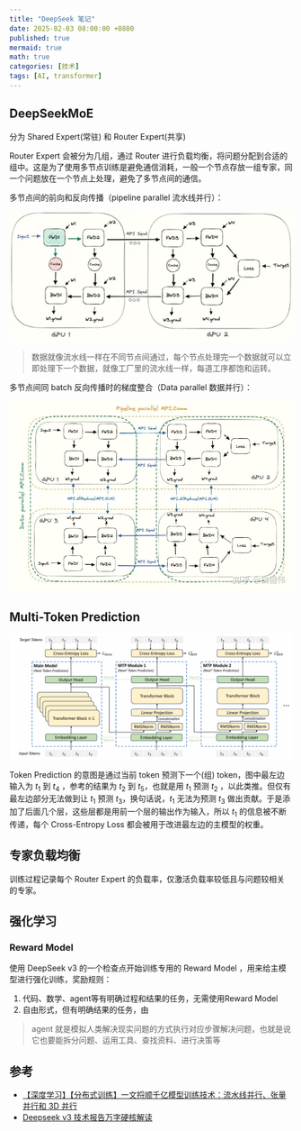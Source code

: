 ```yaml
---
title: "DeepSeek 笔记"
date: 2025-02-03 08:00:00 +0800
published: true
mermaid: true
math: true
categories: [技术]
tags: [AI, transformer]
---
```


## DeepSeekMoE

分为 Shared Expert(常驻) 和 Router Expert(共享)

Router Expert 会被分为几组，通过 Router 进行负载均衡，将问题分配到合适的组中。这是为了使用多节点训练是避免通信消耗，一般一个节点存放一组专家，同一个问题放在一个节点上处理，避免了多节点间的通信。

多节点间的前向和反向传播（pipeline parallel 流水线并行）：

![alt text](/assets/img/2025-02-03-deepseek/v2-20bf8bdded50d48b114381783a43de76_b.webp)

> 数据就像流水线一样在不同节点间通过，每个节点处理完一个数据就可以立即处理下一个数据，就像工厂里的流水线一样，每道工序都饱和运转。

多节点间同 batch 反向传播时的梯度整合（Data parallel 数据并行）：

![alt text](/assets/img/2025-02-03-deepseek/parallel.png)

## Multi-Token Prediction

![alt text](/assets/img/2025-02-03-deepseek/image.png)

Token Prediction 的意图是通过当前 token 预测下一个(组) token，图中最左边输入为 $t_1$ 到 $t_4$ ，参考的结果为 $t_2$ 到 $t_5$，也就是用 $t_1$ 预测 $t_2$ ，以此类推。但仅有最左边部分无法做到让 $t_1$ 预测 $t_3$，换句话说，$t_1$ 无法为预测 $t_3$ 做出贡献。于是添加了后面几个层，这些层都是用前一个层的输出作为输入，所以 $t_1$ 的信息被不断传递，每个 Cross-Entropy Loss 都会被用于改进最左边的主模型的权重。

## 专家负载均衡

训练过程记录每个 Router Expert 的负载率，仅激活负载率较低且与问题较相关的专家。

## 强化学习

### Reward Model

使用 DeepSeek v3 的一个检查点开始训练专用的 Reward Model ，用来给主模型进行强化训练，奖励规则：

1. 代码、数学、agent等有明确过程和结果的任务，无需使用Reward Model
2. 自由形式，但有明确结果的任务，由


> agent 就是模拟人类解决现实问题的方式执行对应步骤解决问题，也就是说它也要能拆分问题、运用工具、查找资料、进行决策等

## 参考

- [【深度学习】【分布式训练】一文捋顺千亿模型训练技术：流水线并行、张量并行和 3D 并行](https://zhuanlan.zhihu.com/p/617087561)
- [Deepseek v3 技术报告万字硬核解读](https://zhuanlan.zhihu.com/p/16323685381)
